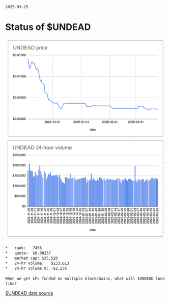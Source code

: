 	2025-03-25		
			
#	Status of $UNDEAD		
			
![$UNDEAD rank](imgs/01a-rank.png)			
![$UNDEAD quote](imgs/01b-quote.png)			
![$UNDEAD market captalization](imgs/01c-cap.png)			
![$UNDEAD 24-hour volume](imgs/01d-vol.png)			
			
	*	rank:	7456
	*	quote:	$0.00237
	*	market cap:	$35,520
	*	24-hr volume:	$133,613
	*	24-hr volume δ:	-$2,235
			
	When we get LPs funded on multiple blockchains, what will $UNDEAD look like?		
			
[$UNDEAD data source](https://www.coingecko.com/en/coins/undead-blocks)			
